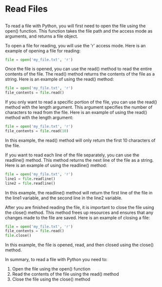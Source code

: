 # Read Files

##

To read a file with Python, you will first need to open the file using the open() function. This function takes the file path and the access mode as arguments, and returns a file object.

To open a file for reading, you will use the 'r' access mode. Here is an example of opening a file for reading:

```python
file = open('my_file.txt', 'r')
```

Once the file is opened, you can use the read() method to read the entire contents of the file. The read() method returns the contents of the file as a string. Here is an example of using the read() method:

```python
file = open('my_file.txt', 'r')
file_contents = file.read()
```

If you only want to read a specific portion of the file, you can use the read() method with the length argument. This argument specifies the number of characters to read from the file. Here is an example of using the read() method with the length argument:

```python
file = open('my_file.txt', 'r')
file_contents = file.read(10)
```

In this example, the read() method will only return the first 10 characters of the file.

If you want to read each line of the file separately, you can use the readline() method. This method returns the next line of the file as a string. Here is an example of using the readline() method:

```python
file = open('my_file.txt', 'r')
line1 = file.readline()
line2 = file.readline()
```

In this example, the readline() method will return the first line of the file in the line1 variable, and the second line in the line2 variable.

After you are finished reading the file, it is important to close the file using the close() method. This method frees up resources and ensures that any changes made to the file are saved. Here is an example of closing a file:

```python
file = open('my_file.txt', 'r')
file_contents = file.read()
file.close()
```

In this example, the file is opened, read, and then closed using the close() method.

In summary, to read a file with Python you need to:

1. Open the file using the open() function
2. Read the contents of the file using the read() method
3. Close the file using the close() method
